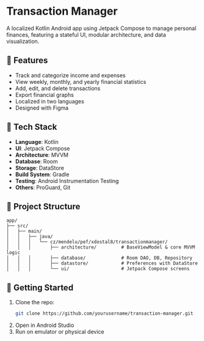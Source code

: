 # Transaction Manager

A localized Kotlin Android app using Jetpack Compose to manage personal finances, featuring a stateful UI, modular architecture, and data visualization.

## 📱 Features

- Track and categorize income and expenses
- View weekly, monthly, and yearly financial statistics
- Add, edit, and delete transactions
- Export financial graphs
- Localized in two languages
- Designed with Figma

## 🧰 Tech Stack

- **Language**: Kotlin
- **UI**: Jetpack Compose
- **Architecture**: MVVM
- **Database**: Room
- **Storage**: DataStore
- **Build System**: Gradle
- **Testing**: Android Instrumentation Testing
- **Others**: ProGuard, Git

## 📂 Project Structure

```
app/
├── src/
│   ├── main/
│   │   ├── java/
│   │   │   └── cz/mendelu/pef/xdostal8/transactionmanager/
│   │   │       ├── architecture/         # BaseViewModel & core MVVM logic
│   │   │       ├── database/             # Room DAO, DB, Repository
│   │   │       ├── datastore/            # Preferences with DataStore
│   │   │       └── ui/                   # Jetpack Compose screens
```

## 🚀 Getting Started

1. Clone the repo:
   ```bash
   git clone https://github.com/yourusername/transaction-manager.git
   ```
2. Open in Android Studio
3. Run on emulator or physical device